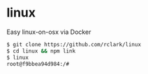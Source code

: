 # linux

Easy linux-on-osx via Docker

```sh
$ git clone https://github.com/rclark/linux
$ cd linux && npm link
$ linux
root@f9bbea94d984:/#
```
